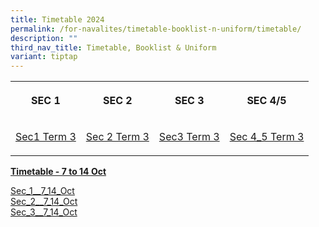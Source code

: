 ```yaml
---
title: Timetable 2024
permalink: /for-navalites/timetable-booklist-n-uniform/timetable/
description: ""
third_nav_title: Timetable, Booklist & Uniform
variant: tiptap
---
```

<table style="minWidth: 100px">
<colgroup>
<col>
<col>
<col>
<col>
</colgroup>
<tbody>
<tr>
<th rowspan="1" colspan="1">
<p><strong>SEC 1</strong>
</p>
</th>
<th rowspan="1" colspan="1">
<p><strong>SEC 2</strong>
</p>
</th>
<th rowspan="1" colspan="1">
<p><strong>SEC 3</strong>
</p>
</th>
<th rowspan="1" colspan="1">
<p><strong>SEC 4/5</strong>
</p>
</th>
</tr>
<tr>
<td rowspan="1" colspan="1">
<p><a href="/files/2024 T3 tt/SEC__.pdf" rel="noopener noreferrer nofollow" target="_blank">Sec1 Term 3</a>
</p>
</td>
<td rowspan="1" colspan="1">
<p><a href="/files/2024 T3 tt/SEC_2.pdf" rel="noopener noreferrer nofollow" target="_blank">Sec 2 Term 3</a>
</p>
</td>
<td rowspan="1" colspan="1">
<p><a href="/files/2024 T3 tt/SEC_3.pdf" rel="noopener noreferrer nofollow" target="_blank">Sec3 Term 3</a>
</p>
</td>
<td rowspan="1" colspan="1">
<p><a href="/files/2024 T3 tt/SEC_4_5.pdf" rel="noopener noreferrer nofollow" target="_blank">Sec 4_5 Term 3</a>
</p>
</td>
</tr>
</tbody>
</table>
<p></p>
<p><strong><u>Timetable - 7 to 14 Oct </u></strong>
</p>
<p><a href="/files/2024 eoy exam/Sec_1__7_14_Oct_.pdf" rel="noopener nofollow" target="_blank">Sec_1__7_14_Oct</a>
<br><a href="/files/2024 eoy exam/Sec_2__7_14_Oct_.pdf" rel="noopener nofollow" target="_blank">Sec_2__7_14_Oct</a>
<br><a href="/files/2024 eoy exam/Sec_3__7_14_Oct_.pdf" rel="noopener nofollow" target="_blank">Sec_3__7_14_Oct</a>
</p>
<p></p>
<p></p>
<p></p>
<p>
<br>
</p>
